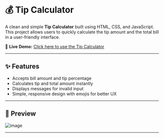 # 💰 Tip Calculator

A clean and simple **Tip Calculator** built using HTML, CSS, and JavaScript. This project allows users to quickly calculate the tip amount and the total bill in a user-friendly interface.

🔗 **Live Demo:** [Click here to use the Tip Calculator](https://prashantsingh0003.github.io/tip-calculator/)

---

## ✨ Features

- Accepts bill amount and tip percentage
- Calculates tip and total amount instantly
- Displays messages for invalid input
- Simple, responsive design with emojis for better UX

---

## 📸 Preview

 ![image](https://github.com/user-attachments/assets/35775a20-a597-4446-ad35-11d761a41453)


---

